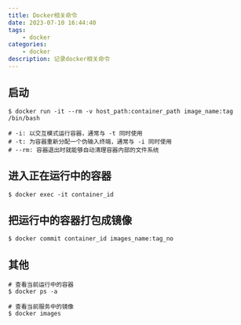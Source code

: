 ```yaml
---
title: Docker相关命令
date: 2023-07-10 16:44:40
tags: 
    - docker
categories: 
    - docker
description: 记录docker相关命令
---
```


## 启动
```shell
$ docker run -it --rm -v host_path:container_path image_name:tag /bin/bash

# -i: 以交互模式运行容器，通常与 -t 同时使用
# -t: 为容器重新分配一个伪输入终端，通常与 -i 同时使用
# --rm: 容器退出时就能够自动清理容器内部的文件系统
```

## 进入正在运行中的容器
```shell
$ docker exec -it container_id
```

## 把运行中的容器打包成镜像
```shell
$ docker commit container_id images_name:tag_no
```

## 其他
```shell
# 查看当前运行中的容器
$ docker ps -a

# 查看当前服务中的镜像
$ docker images
```

